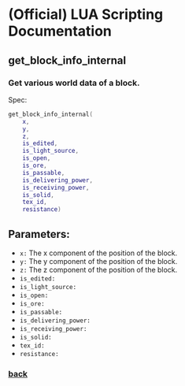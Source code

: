 
# (Official) LUA Scripting Documentation

## get_block_info_internal

### Get various world data of a block.

Spec:
```lua
get_block_info_internal(
	x,
	y,
	z,
	is_edited,
	is_light_source,
	is_open,
	is_ore,
	is_passable,
	is_delivering_power,
	is_receiving_power,
	is_solid,
	tex_id,
	resistance)
```
## Parameters:
- `x:` The x component of the position of the block.
- `y:` The y component of the position of the block.
- `z:` The z component of the position of the block.
- `is_edited:` 
- `is_light_source:` 
- `is_open:` 
- `is_ore:` 
- `is_passable:` 
- `is_delivering_power:` 
- `is_receiving_power:` 
- `is_solid:` 
- `tex_id:` 
- `resistance:` 

### [back](../other)
